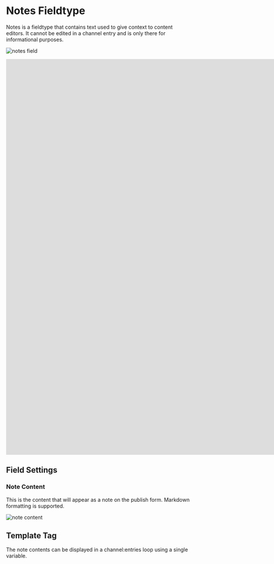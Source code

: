 <!--
    This source file is part of the open source project
    ExpressionEngine User Guide (https://github.com/ExpressionEngine/ExpressionEngine-User-Guide)

    @link      https://expressionengine.com/
    @copyright Copyright (c) 2003-2022, Packet Tide, LLC (https://packettide.com)
    @license   https://expressionengine.com/license Licensed under Apache License, Version 2.0
-->

# Notes Fieldtype

Notes is a fieldtype that contains text used to give context to content editors. It cannot be edited in a channel entry and is only there for informational purposes.

![notes field](_images/notes.png)

<div class="video-wrapper">
<iframe src="https://www.youtube.com/embed/XYOjdOm8E9E?vq=HD1080" width="1920" height="1080" frameborder="0" webkitallowfullscreen mozallowfullscreen allowfullscreen></iframe>
</div>


## Field Settings

### Note Content

This is the content that will appear as a note on the publish form. Markdown formatting is supported.

![note content](_images/note-content.png)

## Template Tag

The note contents can be displayed in a channel:entries loop using a single variable.

